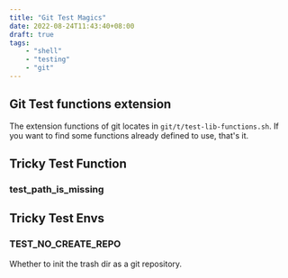 ```yaml
---
title: "Git Test Magics"
date: 2022-08-24T11:43:40+08:00
draft: true
tags:
    - "shell"
    - "testing"
    - "git"
---
```



## Git Test functions extension

The extension functions of git locates in `git/t/test-lib-functions.sh`. If you
want to find some functions already defined to use, that's it.


## Tricky Test Function

### test_path_is_missing

## Tricky Test Envs

### TEST_NO_CREATE_REPO

Whether to init the trash dir as a git repository.

